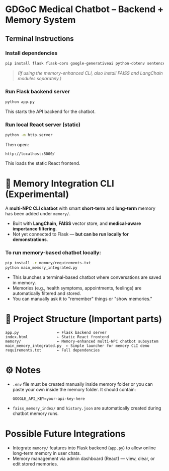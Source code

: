 

# GDGoC Medical Chatbot – Backend + Memory System


## Terminal Instructions

### Install dependencies

```bash
pip install flask flask-cors google-generativeai python-dotenv sentence-transformers
```

> *(If using the memory-enhanced CLI, also install FAISS and LangChain modules separately.)*


### Run Flask backend server

```bash
python app.py
```

This starts the API backend for the chatbot.



### Run local React server (static)

```bash
python -m http.server
```

Then open:

```
http://localhost:8000/
```

This loads the static React frontend.



# 🧠 Memory Integration CLI (Experimental)

A **multi-NPC CLI chatbot** with smart **short-term** and **long-term** memory has been added under `memory/`.

* Built with **LangChain**, **FAISS** vector store, and **medical-aware importance filtering**.
* Not yet connected to Flask — **but can be run locally for demonstrations**.

### To run memory-based chatbot locally:

```bash
pip install -r memory/requirements.txt
python main_memory_integrated.py
```

* This launches a terminal-based chatbot where conversations are saved in memory.
* Memories (e.g., health symptoms, appointments, feelings) are automatically filtered and stored.
* You can manually ask it to "remember" things or "show memories."



# 📁 Project Structure (Important parts)

```
app.py                 ← Flask backend server
index.html             ← Static React frontend
memory/                ← Memory-enhanced multi-NPC chatbot subsystem
main_memory_integrated.py  ← Simple launcher for memory CLI demo
requirements.txt       ← Full dependencies
```



# ⚙ Notes

* `.env` file must be created manually inside memory folder or you can paste your own inside the memory folder. It should contain:

  ```text
  GOOGLE_API_KEY=your-api-key-here
  ```

* `faiss_memory_index/` and `history.json` are automatically created during chatbot memory runs.



# Possible Future Integrations 

* Integrate `memory/` features into Flask backend (`app.py`) to allow online long-term memory in user chats.
* Memory management via admin dashboard (React) — view, clear, or edit stored memories.



